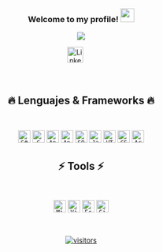<h3 align="center">
  Welcome to my profile!
  <img src="https://media.giphy.com/media/hvRJCLFzcasrR4ia7z/giphy.gif" width="28">
</h3>

<p align="center">
  <a href="https://github.com/DenverCoder1/readme-typing-svg"><img src="https://readme-typing-svg.herokuapp.com/?lines=I+am+Ezequiel!&font=Fira%20Code&center=true&width=440&height=45&color=%2327ADF7&vCenter=true&size=22"></a>
</p>

<!-- Social icons section -->
<p align="center">
  <a href="https://www.linkedin.com/in/ezequielbamio/"><img width="32px" alt="LinkedIn" title="LinkedIn" src="https://imgur.com/UR7WWVq.png"/></a>
  &#8287;&#8287;&#8287;&#8287;&#8287;
</p>

<br/>


<h2 align="center">🔥 Lenguajes & Frameworks 🔥</h2>
<br>
<p align="center">
  <code><a href="#"><img title="C#" height="25" src="https://imgur.com/VTHNiJR.png")></a></code>
  <code><a href="#"><img title="C" height="25" src="https://imgur.com/Gc4iGzF.png"></a></code>
  <code><a href="#"><img title="Angular" height="25" src="https://imgur.com/GbrC5p5.png"></a></code>
  <code><a href="#"><img title="Angular" height="25" src="https://imgur.com/mejLla3.png"></a></code>
  <code><a href="#"><img title="SQL Server" height="25" src="https://imgur.com/LCYob0f.png"></a></code>
  <code><a href="#"><img title="Javascript" height="25" src="https://imgur.com/bQwgZud.png"></a></code>
  <code><a href="#"><img title="HTML5" height="25" src="https://imgur.com/msBGa9Y.png"></a></code>
  <code><a href="#"><img title="CSS" height="25" src="https://imgur.com/YQawCQQ.png"></a></code>
  <code><a href="#"><img title="Arduino" height="25" src="https://imgur.com/6x9jd3m.png"></a></code>

</p>

<h2 align="center">⚡ Tools ⚡</h2>
<br>
<p align="center">
  <code><a href="#"><img title="Microsoft Visual Studio" height="25" src="https://imgur.com/R7HRJz6.png" href="#C#"></a></code>
  <code><a href="#"><img title="Visual Studio Code" height="25" src="https://imgur.com/XuzJBC1.png"></a></code>
  <code><a href="#"><img title="Eclipse" height="25" src="https://imgur.com/97swPR4.png"></a></code>
  <code><a href="#"><img title="GitHub" height="25" src="https://imgur.com/1GTlFAM.png"></a></code>  
</p>


<br>
  <p align="center">
    <a href="#"><img align="center" alt="visitors" src="https://gpvc.arturio.dev/EzequielBamio"/></a>
  </p>

